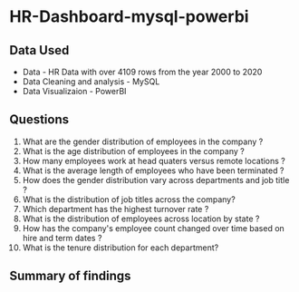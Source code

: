 # HR-Dashboard-mysql-powerbi
## Data Used
- Data - HR Data with over 4109 rows from the year 2000 to 2020
- Data Cleaning and analysis - MySQL
- Data Visualizaion - PowerBI
  
## Questions
1. What are the gender distribution of employees in the company ?
2. What is the age distribution of employees in the company ?
3. How many employees work at head quaters versus remote locations ?
4. What is the average length of employees who have been terminated ?
5. How does the gender distribution vary across departments and job title ?
6. What is the distribution of job titles across the company?
7. Which department has the highest turnover rate ?
8. What is the distribution of employees across location by state ?
9. How has the company's employee count changed over time based on hire and term dates ?
10. What is the tenure distribution for each department?

## Summary of findings
